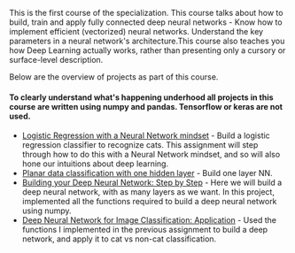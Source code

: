 This is the first course of the specialization. 
This course talks about how to build, train and apply fully connected 
deep neural networks - Know how to implement efficient (vectorized) neural networks. Understand the key parameters in a 
neural network's architecture.This course also teaches you how Deep Learning actually works, rather than presenting only 
a cursory or surface-level description.

Below are the overview of projects as part of this course.

#### To clearly understand what's happening underhood all projects in this course are written using numpy and pandas. Tensorflow or keras are not used.

* [Logistic Regression with a Neural Network mindset](https://github.com/raviteja-ganta/Deep-Learning-Specialization-Coursera/tree/master/Neural%20networks%20and%20Deep%20learning/Neural%20network%20basics) - Build a logistic regression classifier to recognize cats. This assignment will step through how to do this with a Neural Network mindset, and so will also hone our intuitions about deep learning.
* [Planar data classification with one hidden layer](https://github.com/raviteja-ganta/Deep-Learning-Specialization-Coursera/tree/master/Neural%20networks%20and%20Deep%20learning/Shallow%20neural%20networks) - Build one layer NN.
* [Building your Deep Neural Network: Step by Step](https://github.com/raviteja-ganta/Deep-Learning-Specialization-Coursera/blob/master/Neural%20networks%20and%20Deep%20learning/Deep%20neural%20networks/Building%2Byour%2BDeep%2BNeural%2BNetwork%2B-%2BStep%2Bby%2BStep%2Bv3.ipynb) - Here we will build a deep neural network, with as many layers as we want. In this project, implemented all the functions required to build a deep neural network using numpy.
* [Deep Neural Network for Image Classification: Application](https://github.com/raviteja-ganta/Deep-Learning-Specialization-Coursera/blob/master/Neural%20networks%20and%20Deep%20learning/Deep%20neural%20networks/Deep%2BNeural%2BNetwork%2B-%2BApplication%2Bv8.ipynb) - Used the functions I implemented in the previous assignment to build a deep network, and apply it to cat vs non-cat classification.


